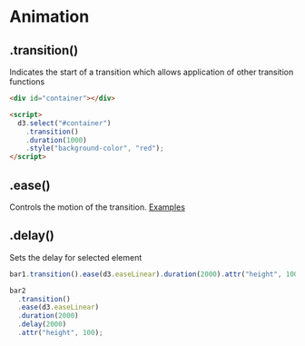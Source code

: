 # Animation

## .transition()

Indicates the start of a transition which allows application of other transition functions

```html
<div id="container"></div>

<script>
  d3.select("#container")
    .transition()
    .duration(1000)
    .style("background-color", "red");
</script>
```

## .ease()

Controls the motion of the transition. [Examples](https://bl.ocks.org/d3noob/1ea51d03775b9650e8dfd03474e202fe)

## .delay()

Sets the delay for selected element

```js
bar1.transition().ease(d3.easeLinear).duration(2000).attr("height", 100);

bar2
  .transition()
  .ease(d3.easeLinear)
  .duration(2000)
  .delay(2000)
  .attr("height", 100);
```
